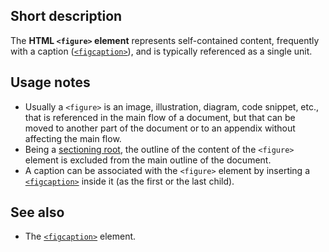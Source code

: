 ## Short description

The **HTML `<figure>` element** represents self-contained content,
frequently with a caption
([`<figcaption>`](/en-US/docs/Web/HTML/Element/figcaption)),
and is typically referenced as a single unit.

## Usage notes

- Usually a `<figure>` is an image, illustration, diagram, code
  snippet, etc., that is referenced in the main flow of a document,
  but that can be moved to another part of the document or to an
  appendix without affecting the main flow.
- Being a [sectioning root](/en-US/docs/Web/Guide/HTML/Using_HTML_sections_and_outlines#Sectioning_roots),
  the outline of the content of the `<figure>` element is excluded
  from the main outline of the document.
- A caption can be associated with the `<figure>` element by inserting
  a [`<figcaption>`](/en-US/docs/Web/HTML/Element/figcaption)
  inside it (as the first or the last child).

## See also

- The [`<figcaption>`](/en-US/docs/Web/HTML/Element/figcaption) element.
